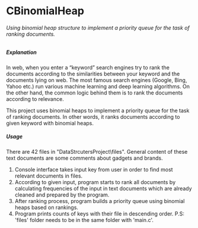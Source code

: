 # CBinomialHeap
###### Using binomial heap structure to implement a priority queue for the task of ranking documents.

##### Explanation
In web, when you enter a “keyword” search engines try to rank the documents according to the similarities between your keyword and the documents lying on web. The most famous search engines (Google, Bing, Yahoo etc.) run various machine learning and deep learning algorithms. On the other hand, the common logic behind them is to rank the documents according to relevance.

This project uses binomial heaps to implement a priority queue for the task of ranking documents. In other words, it ranks documents according to given keyword with binomial heaps.

##### Usage
There are 42 files in "DataStrcutersProject\files". General content of these text documents are some comments about gadgets and brands.
1. Console interface takes input key from user in order to find most relevant documents in files.
2. According to given input, program starts to rank all documents by calculating frequencies of the input in text documents which are already cleaned and prepared by the program.
3. After ranking process, program builds a priority queue using binomial heaps based on rankings.
4. Program prints counts of keys with their file in descending order.
P.S: 'files' folder needs to be in the same folder with 'main.c'.

